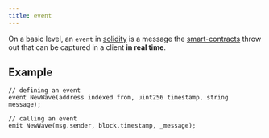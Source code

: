 ```yaml
---
title: event
---
```


On a basic level, an `event` in [solidity](/knowledge/web3/solidity/solidity.md) is a message the [smart-contracts](/knowledge/web3/smart-contracts.md) throw out that can be captured in a client **in real time**.

## Example

```solidity
// defining an event
event NewWave(address indexed from, uint256 timestamp, string message);

// calling an event
emit NewWave(msg.sender, block.timestamp, _message);
```
